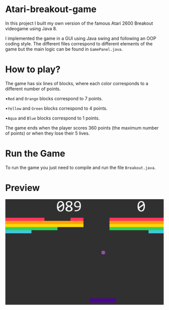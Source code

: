# Atari-breakout-game
 
 In this project I built my own version of the famous Atari 2600 Breakout videogame using Java 8.
 
 I implemented the game in a GUI using Java swing and following an OOP coding style. The different files correspond to different elements of the game but the main logic can be found in <code>GamePanel.java</code>.
 
 # How to play?
 
 The game has six lines of blocks, where each color corresponds to a different number of points.
 
 •<code>Red</code> and <code>Orange</code> blocks correspond to 7 points.
 
 •<code>Yellow</code> and <code>Green</code> blocks correspond to 4 points.
 
 •<code>Aqua</code> and <code>Blue</code> blocks correspond to 1 points.
 
 The game ends when the player scores 360 points (the maximum number of points) or when they lose their 5 lives.
 
 # Run the Game
 
 To run the game you just need to compile and run the file <code>Breakout.java</code>.
 
 # Preview
 
 <img src = "breakout.jpg">
